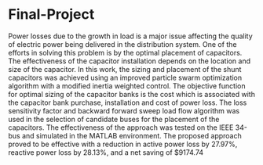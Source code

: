 # Final-Project
Power losses due to the growth in load is a major issue affecting the quality of electric power being delivered in the distribution system. One of the efforts in solving this problem is by the optimal placement of capacitors. The effectiveness of the capacitor installation depends on the location and size of the capacitor. In this work, the sizing and placement of the shunt capacitors was achieved using an improved particle swarm optimization algorithm with a modified inertia weighted control. The objective function for optimal sizing of the capacitor banks is the cost which is associated with the capacitor bank purchase, installation and cost of power loss. The loss sensitivity factor and backward forward sweep load flow algorithm was used in the selection of candidate buses for the placement of the capacitors. The effectiveness of the approach was tested on the IEEE 34-bus and simulated in the MATLAB environment. The proposed approach proved to be effective with a reduction in active power loss by 27.97%, reactive power loss by 28.13%, and a net saving of $9174.74
